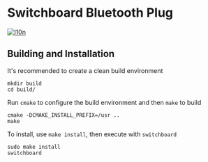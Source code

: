 # Switchboard Bluetooth Plug
[![l10n](https://l10n.elementary.io/widgets/switchboard/switchboard-plug-bluetooth/svg-badge.svg)](https://l10n.elementary.io/projects/switchboard/switchboard-plug-bluetooth)

## Building and Installation

It's recommended to create a clean build environment

    mkdir build
    cd build/
    
Run `cmake` to configure the build environment and then `make` to build

    cmake -DCMAKE_INSTALL_PREFIX=/usr ..
    make
    
To install, use `make install`, then execute with `switchboard`

    sudo make install
    switchboard

